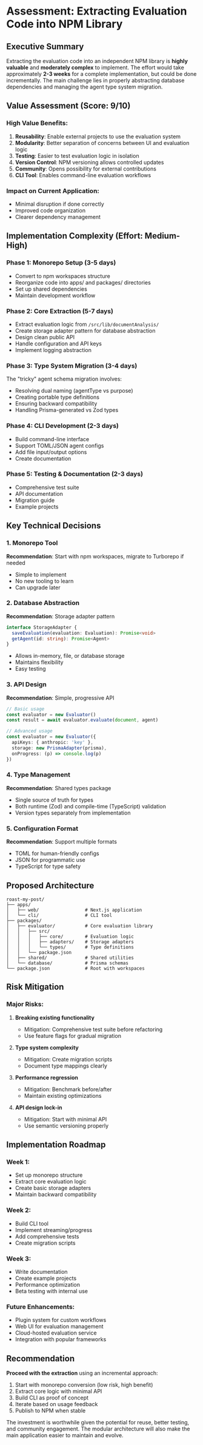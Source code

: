 # Assessment: Extracting Evaluation Code into NPM Library

## Executive Summary

Extracting the evaluation code into an independent NPM library is **highly valuable** and **moderately complex** to implement. The effort would take approximately **2-3 weeks** for a complete implementation, but could be done incrementally. The main challenge lies in properly abstracting database dependencies and managing the agent type system migration.

## Value Assessment (Score: 9/10)

### High Value Benefits:
1. **Reusability**: Enable external projects to use the evaluation system
2. **Modularity**: Better separation of concerns between UI and evaluation logic
3. **Testing**: Easier to test evaluation logic in isolation
4. **Version Control**: NPM versioning allows controlled updates
5. **Community**: Opens possibility for external contributions
6. **CLI Tool**: Enables command-line evaluation workflows

### Impact on Current Application:
- Minimal disruption if done correctly
- Improved code organization
- Clearer dependency management

## Implementation Complexity (Effort: Medium-High)

### Phase 1: Monorepo Setup (3-5 days)
- Convert to npm workspaces structure
- Reorganize code into apps/ and packages/ directories
- Set up shared dependencies
- Maintain development workflow

### Phase 2: Core Extraction (5-7 days)
- Extract evaluation logic from `/src/lib/documentAnalysis/`
- Create storage adapter pattern for database abstraction
- Design clean public API
- Handle configuration and API keys
- Implement logging abstraction

### Phase 3: Type System Migration (3-4 days)
The "tricky" agent schema migration involves:
- Resolving dual naming (agentType vs purpose)
- Creating portable type definitions
- Ensuring backward compatibility
- Handling Prisma-generated vs Zod types

### Phase 4: CLI Development (2-3 days)
- Build command-line interface
- Support TOML/JSON agent configs
- Add file input/output options
- Create documentation

### Phase 5: Testing & Documentation (2-3 days)
- Comprehensive test suite
- API documentation
- Migration guide
- Example projects

## Key Technical Decisions

### 1. **Monorepo Tool**
**Recommendation**: Start with npm workspaces, migrate to Turborepo if needed
- Simple to implement
- No new tooling to learn
- Can upgrade later

### 2. **Database Abstraction**
**Recommendation**: Storage adapter pattern
```typescript
interface StorageAdapter {
  saveEvaluation(evaluation: Evaluation): Promise<void>
  getAgent(id: string): Promise<Agent>
}
```
- Allows in-memory, file, or database storage
- Maintains flexibility
- Easy testing

### 3. **API Design**
**Recommendation**: Simple, progressive API
```typescript
// Basic usage
const evaluator = new Evaluator()
const result = await evaluator.evaluate(document, agent)

// Advanced usage
const evaluator = new Evaluator({
  apiKeys: { anthropic: 'key' },
  storage: new PrismaAdapter(prisma),
  onProgress: (p) => console.log(p)
})
```

### 4. **Type Management**
**Recommendation**: Shared types package
- Single source of truth for types
- Both runtime (Zod) and compile-time (TypeScript) validation
- Version types separately from implementation

### 5. **Configuration Format**
**Recommendation**: Support multiple formats
- TOML for human-friendly configs
- JSON for programmatic use
- TypeScript for type safety

## Proposed Architecture

```
roast-my-post/
├── apps/
│   ├── web/                 # Next.js application
│   └── cli/                 # CLI tool
├── packages/
│   ├── evaluator/           # Core evaluation library
│   │   ├── src/
│   │   │   ├── core/        # Evaluation logic
│   │   │   ├── adapters/    # Storage adapters
│   │   │   └── types/       # Type definitions
│   │   └── package.json
│   ├── shared/              # Shared utilities
│   └── database/            # Prisma schemas
└── package.json             # Root with workspaces
```

## Risk Mitigation

### Major Risks:
1. **Breaking existing functionality**
   - Mitigation: Comprehensive test suite before refactoring
   - Use feature flags for gradual migration

2. **Type system complexity**
   - Mitigation: Create migration scripts
   - Document type mappings clearly

3. **Performance regression**
   - Mitigation: Benchmark before/after
   - Maintain existing optimizations

4. **API design lock-in**
   - Mitigation: Start with minimal API
   - Use semantic versioning properly

## Implementation Roadmap

### Week 1:
- Set up monorepo structure
- Extract core evaluation logic
- Create basic storage adapters
- Maintain backward compatibility

### Week 2:
- Build CLI tool
- Implement streaming/progress
- Add comprehensive tests
- Create migration scripts

### Week 3:
- Write documentation
- Create example projects
- Performance optimization
- Beta testing with internal use

### Future Enhancements:
- Plugin system for custom workflows
- Web UI for evaluation management
- Cloud-hosted evaluation service
- Integration with popular frameworks

## Recommendation

**Proceed with the extraction** using an incremental approach:

1. Start with monorepo conversion (low risk, high benefit)
2. Extract core logic with minimal API
3. Build CLI as proof of concept
4. Iterate based on usage feedback
5. Publish to NPM when stable

The investment is worthwhile given the potential for reuse, better testing, and community engagement. The modular architecture will also make the main application easier to maintain and evolve.